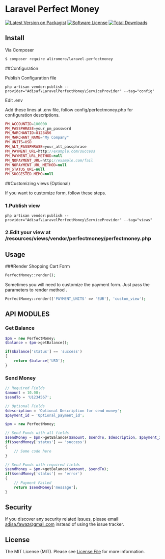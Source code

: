 # Laravel Perfect Money

[![Latest Version on Packagist][ico-version]][link-packagist]
[![Software License][ico-license]](LICENSE.md)
[![Total Downloads][ico-downloads]][link-downloads]

## Install

Via Composer

``` bash
$ composer require aliromero/laravel-perfectmoney
```
##Configuration

Publish Configuration file
```
php artisan vendor:publish --provider="Adisaf\LaravelPerfectMoney\ServiceProvider" --tag="config"
```

Edit .env

Add these lines at .env file, follow config/perfectmoney.php for configuration descriptions.
``` php
PM_ACCOUNTID=100000
PM_PASSPHRASE=your_pm_password
PM_MARCHANTID=U123456
PM_MARCHANT_NAME="My Company"
PM_UNITS=USD
PM_ALT_PASSPHRASE=your_alt_passphrase
PM_PAYMENT_URL=http://example.com/success
PM_PAYMENT_URL_METHOD=null
PM_NOPAYMENT_URL=http://example.com/fail
PM_NOPAYMENT_URL_METHOD=null
PM_STATUS_URL=null
PM_SUGGESTED_MEMO=null
```

##Customizing views (Optional)

If you want to customize form, follow these steps.

### 1.Publish view
```
php artisan vendor:publish --provider="Adisaf\LaravelPerfectMoney\ServiceProvider" --tag="views"
```
### 2.Edit your view at /resources/views/vendor/perfectmoney/perfectmoney.php

## Usage

###Render Shopping Cart Form

``` php
PerfectMoney::render();
```

Sometimes you will need to customize the payment form. Just pass the parameters to render method .

``` php
PerfectMoney::render(['PAYMENT_UNITS' => 'EUR'], 'custom_view');
```

## API MODULES
### Get Balance
``` php
$pm = new PerfectMoney;
$balance = $pm->getBalance();

if($balance['status'] == 'success')
{
	return $balance['USD'];
}
```

### Send Money
``` php
// Required Fields
$amount = 10.00;
$sendTo = 'U1234567';

// Optional Fields
$description = 'Optional Description for send money';
$payment_id = 'Optional_payment_id';

$pm = new PerfectMoney;

// Send Funds with all fields
$sendMoney = $pm->getBalance($amount, $sendTo, $description, $payment_id);
if($sendMoney['status'] == 'success')
{
	// Some code here
}

// Send Funds with required fields
$sendMoney = $pm->getBalance($amount, $sendTo);
if($sendMoney['status'] == 'error')
{
	// Payment Failed
	return $sendMoney['message'];
}
```

## Security

If you discover any security related issues, please email adisa.fawaz@gmail.com instead of using the issue tracker.

## License

The MIT License (MIT). Please see [License File](LICENSE) for more information.

[ico-version]: https://img.shields.io/packagist/v/adisaf/laravel-perfectmoney.svg?style=flat-square
[ico-license]: https://img.shields.io/badge/license-MIT-brightgreen.svg?style=flat-square
[ico-downloads]: https://img.shields.io/packagist/dt/adisaf/laravel-perfectmoney.svg?style=flat-square

[link-packagist]: https://packagist.org/packages/adisaf/laravel-perfectmoney
[link-downloads]: https://packagist.org/packages/adisaf/laravel-perfectmoney
[link-author]: https://github.com/Adisaf
[link-contributors]: ../../contributors
